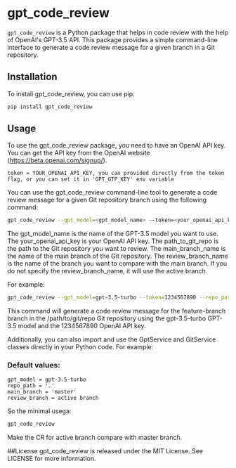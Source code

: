 # gpt_code_review

`gpt_code_review` is a Python package that helps in code review with the help of OpenAI's GPT-3.5 API. This package provides a simple command-line interface to generate a code review message for a given branch in a Git repository.

## Installation
To install gpt_code_review, you can use pip:

```bash
pip install gpt_code_review
```
## Usage

To use the gpt_code_review package, you need to have an OpenAI API key. You can get the API key from the OpenAI website (https://beta.openai.com/signup/).

```
token = YOUR_OPENAI_API_KEY, you can provided directly from the token flag, or you can set it in 'GPT_GTP_KEY' env variable
```

You can use the gpt_code_review command-line tool to generate a code review message for a given Git repository branch using the following command:

```bash
gpt_code_review --gpt_model=<gpt_model_name> --token=<your_openai_api_key> --repo_path=<path_to_git_repo> --main_branch=<main_branch_name> --review_branch=<review_branch_name>
```
The gpt_model_name is the name of the GPT-3.5 model you want to use. The your_openai_api_key is your OpenAI API key. The path_to_git_repo is the path to the Git repository you want to review. The main_branch_name is the name of the main branch of the Git repository. The review_branch_name is the name of the branch you want to compare with the main branch. If you do not specify the review_branch_name, it will use the active branch.

For example:

```bash
gpt_code_review --gpt_model=gpt-3.5-turbo --token=1234567890 --repo_path=/path/to/git/repo --main_branch=master --review_branch=feature-branch
```
This command will generate a code review message for the feature-branch branch in the /path/to/git/repo Git repository using the gpt-3.5-turbo GPT-3.5 model and the 1234567890 OpenAI API key.

Additionally, you can also import and use the GptService and GitService classes directly in your Python code. For example:



### Default values:
```
gpt_model = gpt-3.5-turbo
repo_path = '.'
main_branch = 'master'
review_branch = active branch
```

So the minimal usega:
```bash
gpt_code_review
```
Make the CR for active branch compare with master branch.

##License
gpt_code_review is released under the MIT License. See LICENSE for more information.
